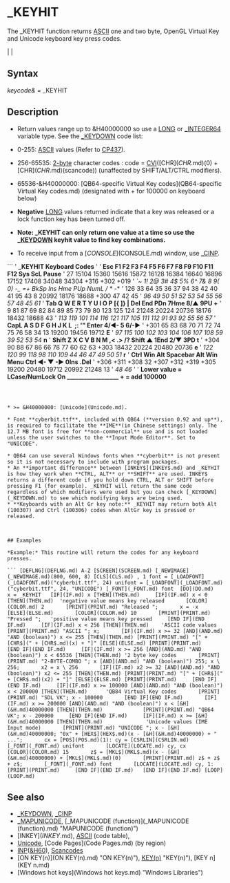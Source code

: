 # _KEYHIT

The _KEYHIT function returns [ASCII](ASCII.md) one and two byte, OpenGL Virtual Key and Unicode keyboard key press codes.

  

|  |

## Syntax

*keycode&* = _KEYHIT
  

## Description

* Return values range up to &H40000000 so use a [LONG](LONG.md) or [_INTEGER64](_INTEGER64.md) variable type. See the [_KEYDOWN](_KEYDOWN.md) code list:

* 0-255: [ASCII](ASCII.md) values (Refer to [CP437](CP437.md)).
* 256-65535: [2-byte](2-byte.md) character codes : code = [CVI](CVI.md)([CHR$](CHR$.md)(0) + [CHR$](CHR$.md)(scancode)) (unaffected by SHIFT/ALT/CTRL modifiers).
* 65536-&H40000000: [QB64-specific Virtual Key codes](QB64-specific Virtual Key codes.md) (designated with + for 100000 on keyboard below)
* **Negative** [LONG](LONG.md) values returned indicate that a key was released or a lock function key has been turned off.

* **Note: _KEYHIT can only return one value at a time so use the [_KEYDOWN](_KEYDOWN.md) keyhit value to find key combinations.**
* To receive input from a [$CONSOLE]($CONSOLE.md) window, use [_CINP](_CINP.md).

``` '                                **_KEYHIT Keyboard Codes** ' ' **Esc  F1    F2    F3    F4    F5    F6    F7    F8    F9    F10   F11   F12   Sys  ScL Pause** '  27 15104 15360 15616 15872 16128 16384 16640 16896 17152 17408 34048 34304 +316 +302 +019 ' **`~  1!  2@  3#  4$  5%  6^  7&  8*  9(  0) -_ =+ BkSp   Ins   Hme   PUp   NumL   /     *    -** ' 126 33  64  35  36  37  94  38  42  40  41 95 43   8   20992 18176 18688 +300   47    42   45 '  *96 49  50  51  52  53  54  55  56  57  48 45 61* ' **Tab Q   W   E   R   T   Y   U   I   O   P  [{  ]}  \|   Del   End   PDn   7Hme  8/▲   9PU   +**  '  9  81  87  69  82  84  89  85  73  79  80 123 125 124 21248 20224 20736 18176 18432 18688 43 '  *113 119 101 114 116 121 117 105 111 112  91  93  92                    55    56    57*  ' **CapL   A   S   D   F   G   H   J   K   L   ;:  '" Enter                   4/◄-   5    6/-►** ' +301  65  83  68  70  71  72  74  75  76  58  34  13                     19200 19456 19712  **E** '  *97 115 100 102 103 104 106 107 108  59  39                          52    53    54*    **n** ' **Shift   Z   X   C   V   B   N   M   ,<  .>  /?    Shift       ▲           1End  2/▼   3PD   t** ' +304   90  88  67  86  66  78  77  60  62  63    +303       18432        20224 20480 20736  **e** '  *122 120  99 118  98 110 109  44  46  47                             49    50    51*    **r** ' **Ctrl   Win  Alt     Spacebar      Alt  Win  Menu  Ctrl   ◄-   ▼   -►      0Ins        .Del**  ' +306  +311 +308       32         +307 +312 +319  +305 19200 20480 19712  20992       21248 13 '                                                                       *48          46* ' '      **Lower value = LCase/NumLock On __________________ + = add 100000**   
```

  

* >= &H40000000: [Unicode](Unicode.md).

* Font **cyberbit.ttf**, included with QB64 (**version 0.92 and up**), is required to facilitate the **IME**(in Chinese settings) only. The 12.7 MB font is free for **non-commercial** use and is not loaded unless the user switches to the **Input Mode Editor**. Set to "UNICODE".

* QB64 can use several Windows fonts when **cyberbit** is not present so it is not necessary to include with program packages.
* An **important difference** between [INKEY$](INKEY$.md) and _KEYHIT is how they work when **CTRL, ALT** or **SHIFT** are used. INKEY$ returns a different code if you hold down CTRL, ALT or SHIFT before pressing F1 (for example). _KEYHIT will return the same code regardless of which modifiers were used but you can check [_KEYDOWN](_KEYDOWN.md) to see which modifying keys are being used.
* **Keyboards with an Alt Gr key note:** _KEYHIT may return both Alt (100307) and Ctrl (100306) codes when AltGr key is pressed or released.

  

## Examples

*Example:* This routine will return the codes for any keyboard presses.

``` [DEFLNG](DEFLNG.md) A-Z [SCREEN](SCREEN.md) [_NEWIMAGE](_NEWIMAGE.md)(800, 600, 8) [CLS](CLS.md) , 1 font = [_LOADFONT](_LOADFONT.md)("cyberbit.ttf", 24) unifont = [_LOADFONT](_LOADFONT.md)("cyberbit.ttf", 24, "UNICODE") [_FONT](_FONT.md) font  [DO](DO.md)   x = _KEYHIT   [IF](IF.md) x [THEN](THEN.md)     [IF](IF.md) x < 0 [THEN](THEN.md)  'negative value means key released       [COLOR](COLOR.md) 2       [PRINT](PRINT.md) "Released ";       x = -x     [ELSE](ELSE.md)       [COLOR](COLOR.md) 10       [PRINT](PRINT.md) "Pressed ";   'positive value means key pressed     [END IF](END IF.md)     [IF](IF.md) x < 256 [THEN](THEN.md)    'ASCII code values       [PRINT](PRINT.md) "ASCII "; x;       [IF](IF.md) x >= 32 [AND](AND.md) "AND (boolean)") x <= 255 [THEN](THEN.md) [PRINT](PRINT.md) "[" + [CHR$](" + [CHR$.md)(x) + "]" [ELSE](ELSE.md) [PRINT](PRINT.md)     [END IF](END IF.md)     [IF](IF.md) x >= 256 [AND](AND.md) "AND (boolean)") x < 65536 [THEN](THEN.md) '2 byte key codes       [PRINT](PRINT.md) "2-BYTE-COMBO "; x [AND](AND.md) "AND (boolean)") 255; x \ 256;       x2 = x \ 256       [IF](IF.md) x2 >= 32 [AND](AND.md) "AND (boolean)") x2 <= 255 [THEN](THEN.md) [PRINT](PRINT.md) "[" + [CHR$](" + [CHR$.md)(x2) + "]" [ELSE](ELSE.md) [PRINT](PRINT.md)     [END IF](END IF.md)     [IF](IF.md) x >= 100000 [AND](AND.md) "AND (boolean)") x < 200000 [THEN](THEN.md)      'QB84 Virtual Key codes       [PRINT](PRINT.md) "SDL VK"; x - 100000       [END IF](END IF.md)       [IF](IF.md) x >= 200000 [AND](AND.md) "AND (boolean)") x < [&H](&H.md)40000000 [THEN](THEN.md)             [PRINT](PRINT.md) "QB64 VK"; x - 200000     [END IF](END IF.md)     [IF](IF.md) x >= [&H](&H.md)40000000 [THEN](THEN.md)              'Unicode values (IME Input mode)       [PRINT](PRINT.md) "UNICODE "; x - [&H](&H.md)40000000; "0x" + [HEX$](HEX$.md)(x - [&H](&H.md)40000000) + " ...";       cx = [POS](POS.md)(1): cy = [CSRLIN](CSRLIN.md)       [_FONT](_FONT.md) unifont       [LOCATE](LOCATE.md) cy, cx       [COLOR](COLOR.md) 15       z$ = [MKL$](MKL$.md)(x - [&H](&H.md)40000000) + [MKL$](MKL$.md)(0)       [PRINT](PRINT.md) z$ + z$ + z$;       [_FONT](_FONT.md) font       [LOCATE](LOCATE.md) cy, 1: [PRINT](PRINT.md)     [END IF](END IF.md)   [END IF](END IF.md) [LOOP](LOOP.md)  
```

  

## See also

* [_KEYDOWN](_KEYDOWN.md), [_CINP](_CINP.md)
* [_MAPUNICODE](_MAPUNICODE.md), [_MAPUNICODE (function)](_MAPUNICODE (function).md) "MAPUNICODE (function)")
* [INKEY$](INKEY$.md), [ASCII](ASCII.md) (code table),
* [Unicode](Unicode.md), [Code Pages](Code Pages.md) (by region)
* [INP](INP.md)([&H60](&H60.md)), [Scancodes](Scancodes.md)
* [ON KEY(n)](ON KEY(n).md) "ON KEY(n)"), [KEY(n)](KEY(n).md) "KEY(n)"), [KEY n](KEY n.md)
* [Windows hot keys](Windows hot keys.md) "Windows Libraries")

  

